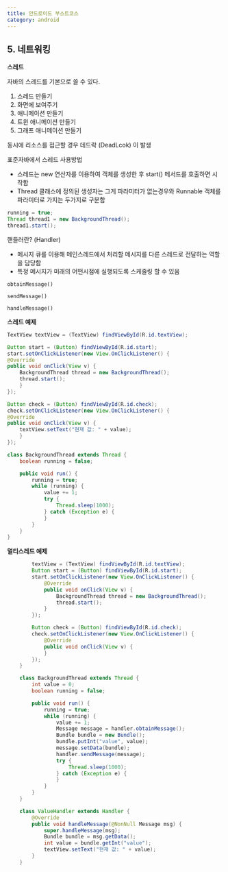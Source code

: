 ```yaml
---
title: 안드로이드 부스트코스
category: android
---
```


## 5. 네트워킹

**스레드**

자바의 스레드를 기본으로 쓸 수 있다.

1. 스레드 만들기
2. 화면에 보여주기
3. 애니메이션 만들기
4. 트윈 애니메이션 만들기
5. 그래프 애니메이션 만들기

동시에 리소스를 접근할 경우 데드락 (DeadLcok) 이 발생

표준자바에서 스레드 사용방법

- 스레드는 new 연산자를 이용하여 객체를 생성한 후 start() 메서드를 호출하면 시작함
- Thread 클래스에 정의된 생성자는 그게 파라미터가 없는경우와 Runnable 객체를 파라미터로 가지는 두가지로 구분함

```java
running = true;
Thread thread1 = new BackgroundThread();
thread1.start();
```

핸들러란? (Handler)

- 메시지 큐를 이용해 메인스레드에서 처리할 메시지를 다른 스레드로 전달하는 역할을 담당함
- 특정 메시지가 미래의 어떤시점에 실행되도록 스케줄링 할 수 있음

`obtainMessage()` 

`sendMessage()` 

`handleMessage()` 

**스레드 예제**

```java
TextView textView = (TextView) findViewById(R.id.textView);

Button start = (Button) findViewById(R.id.start);
start.setOnClickListener(new View.OnClickListener() {
@Override
public void onClick(View v) {
	BackgroundThread thread = new BackgroundThread();
	thread.start();
	}
});

Button check = (Button) findViewById(R.id.check);
check.setOnClickListener(new View.OnClickListener() {
@Override
public void onClick(View v) {
	textView.setText("현재 값: " + value);
	}
});
```

```java
class BackgroundThread extends Thread {
    boolean running = false;

    public void run() {
        running = true;
        while (running) {
            value += 1;
            try {
                Thread.sleep(1000);
            } catch (Exception e) {
            }
        }
    }
}
```

**멀티스레드 예제**

```java
        textView = (TextView) findViewById(R.id.textView);
        Button start = (Button) findViewById(R.id.start);
        start.setOnClickListener(new View.OnClickListener() {
            @Override
            public void onClick(View v) {
                BackgroundThread thread = new BackgroundThread();
                thread.start();
            }
        });

        Button check = (Button) findViewById(R.id.check);
        check.setOnClickListener(new View.OnClickListener() {
            @Override
            public void onClick(View v) {
            }
        });
    }
```

```java
    class BackgroundThread extends Thread {
        int value = 0;
        boolean running = false;

        public void run() {
            running = true;
            while (running) {
                value += 1;
                Message message = handler.obtainMessage();
                Bundle bundle = new Bundle();
                bundle.putInt("value", value);
                message.setData(bundle);
                handler.sendMessage(message);
                try {
                    Thread.sleep(1000);
                } catch (Exception e) {
                }
            }
        }
    }

    class ValueHandler extends Handler {
        @Override
        public void handleMessage(@NonNull Message msg) {
            super.handleMessage(msg);
            Bundle bundle = msg.getData();
            int value = bundle.getInt("value");
            textView.setText("현재 값: " + value);
        }
    }
```

